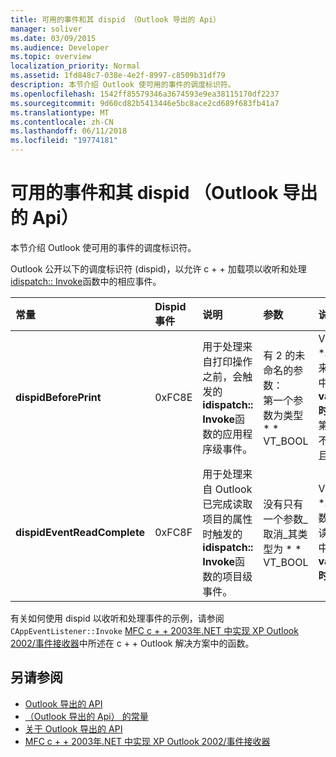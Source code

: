 ```yaml
---
title: 可用的事件和其 dispid （Outlook 导出的 Api）
manager: soliver
ms.date: 03/09/2015
ms.audience: Developer
ms.topic: overview
localization_priority: Normal
ms.assetid: 1fd848c7-038e-4e2f-8997-c8509b31df79
description: 本节介绍 Outlook 使可用的事件的调度标识符。
ms.openlocfilehash: 1542ff85579346a3674593e9ea38115170df2237
ms.sourcegitcommit: 9d60cd82b5413446e5bc8ace2cd689f683fb41a7
ms.translationtype: MT
ms.contentlocale: zh-CN
ms.lasthandoff: 06/11/2018
ms.locfileid: "19774181"
---
```

# <a name="available-events-and-their-dispids-outlook-exported-apis"></a>可用的事件和其 dispid （Outlook 导出的 Api）

本节介绍 Outlook 使可用的事件的调度标识符。
  
Outlook 公开以下的调度标识符 (dispid)，以允许 c + + 加载项以收听和处理[idispatch:: Invoke](http://msdn.microsoft.com/library/automat.idispatch_invoke%28Office.15%29.aspx)函数中的相应事件。 
  
|**常量**|**Dispid 事件**|**说明**|**参数**|**说明**|
|:-----|:-----|:-----|:-----|:-----|
|**dispidBeforePrint** <br/> |0xFC8E  <br/> |用于处理来自打印操作之前，会触发的**idispatch:: Invoke**函数的应用程序级事件。  <br/> | 有 2 的未命名的参数：  <br/>  第一个参数为类型 * * VT_BOOL|VT_BREF * *。 此参数来取消事件中返回**variant_true 时**。  <br/>  第二个参数不使用，并且应忽略。  <br/> |此 dispid 位于以来 Outlook 2010。  <br/> |
|**dispidEventReadComplete** <br/> |0xFC8F  <br/> |用于处理来自 Outlook 已完成读取项目的属性时触发的**idispatch:: Invoke**函数的项目级事件。  <br/> |没有只有一个参数_取消_其类型为 * * VT_BOOL|VT_BREF * *。 此参数，以取消读取的操作中返回**variant_true 时**。  <br/> |此 dispid 位于以来 Outlook 2010。  <br/> 此事件对应于 Exchange 客户端扩展 (ECE) 事件**IExchExtMessageEvents::OnReadComplete**，并还**ReadComplete**事件已添加到对象模型以来 Outlook 2013。  <br/> |
   
有关如何使用 dispid 以收听和处理事件的示例，请参阅`CAppEventListener::Invoke` [MFC c + + 2003年.NET 中实现 XP Outlook 2002/事件接收器](http://www.codeproject.com/Articles/4230/Implementing-Outlook-2002-XP-Event-Sinks-in-MFC-C)中所述在 c + + Outlook 解决方案中的函数。
  
## <a name="see-also"></a>另请参阅

- [Outlook 导出的 API](outlook-exported-apis.md)
- [（Outlook 导出的 Api） 的常量](constants-outlook-exported-apis.md)
- [关于 Outlook 导出的 API](about-apis-exported-by-outlook.md)
- [MFC c + + 2003年.NET 中实现 XP Outlook 2002/事件接收器](http://www.codeproject.com/Articles/4230/Implementing-Outlook-2002-XP-Event-Sinks-in-MFC-C)

